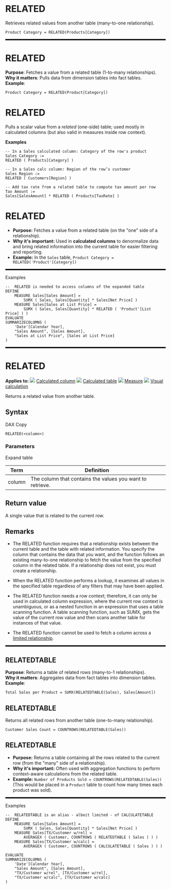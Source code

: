 # RELATED
Retrieves related values from another table (many-to-one relationship).
```DAX
Product Category = RELATED(Products[Category])
```


<hr style="border: none; border-top: 3px solid black;">

# RELATED  
**Purpose**: Fetches a value from a related table (1-to-many relationships).  
**Why it matters**: Pulls data from dimension tables into fact tables.  
**Example**:  
```dax
Product Category = RELATED(Product[Category])
```

# RELATED

Pulls a scalar value from a *related* (one-side) table; used mostly in calculated columns (but also valid in measures inside row context).

**Examples**

```DAX
-- In a Sales calculated column: Category of the row's product
Sales Category :=
RELATED ( Products[Category] )

-- In a Sales calc column: Region of the row’s customer
Sales Region :=
RELATED ( Customers[Region] )

-- Add tax rate from a related table to compute tax amount per row
Tax Amount :=
Sales[SalesAmount] * RELATED ( Products[TaxRate] )
```

# RELATED
*   **Purpose:** Fetches a value from a related table (on the "one" side of a relationship).
*   **Why it's important:** Used in **calculated columns** to denormalize data and bring related information into the current table for easier filtering and reporting.
*   **Example:** In the `Sales` table, `Product Category = RELATED('Product'[Category])`

<hr style="border: none; border-top: 3px solid black;">
Examples


``` DAX
--  RELATED is needed to access columns of the expanded table
DEFINE
    MEASURE Sales[Sales Amount] =
        SUMX ( Sales, Sales[Quantity] * Sales[Net Price] )
    MEASURE Sales[Sales at List Price] =
        SUMX ( Sales, Sales[Quantity] * RELATED ( 'Product'[List Price] ) )
EVALUATE
SUMMARIZECOLUMNS (
    'Date'[Calendar Year],
    "Sales Amount", [Sales Amount],
    "Sales at List Price", [Sales at List Price]
)
```

<hr style="border: none; border-top: 3px solid black;">

# RELATED


**Applies to:** ![](media/icons/yes.png) [Calculated column](/en-us/power-bi/transform-model/desktop-calculations-options#calculated-column-dax) ![](media/icons/yes.png) [Calculated table](/en-us/power-bi/transform-model/desktop-calculations-options#calculated-table) ![](media/icons/yes.png) [Measure](/en-us/power-bi/transform-model/desktop-calculations-options#measures) ![](media/icons/no.png) [Visual calculation](/en-us/power-bi/transform-model/desktop-calculations-options#visual-calculation)

Returns a related value from another table.

## Syntax

DAX Copy

```
RELATED(<column>)
```

### Parameters

Expand table

| Term | Definition |
| --- | --- |
| column | The column that contains the values you want to retrieve. |

## Return value

A single value that is related to the current row.

## Remarks

-   The RELATED function requires that a relationship exists between the current table and the table with related information. You specify the column that contains the data that you want, and the function follows an existing many-to-one relationship to fetch the value from the specified column in the related table. If a relationship does not exist, you must create a relationship.
    
-   When the RELATED function performs a lookup, it examines all values in the specified table regardless of any filters that may have been applied.
    
-   The RELATED function needs a row context; therefore, it can only be used in calculated column expression, where the current row context is unambiguous, or as a nested function in an expression that uses a table scanning function. A table scanning function, such as SUMX, gets the value of the current row value and then scans another table for instances of that value.
    
-   The RELATED function cannot be used to fetch a column across a [limited relationship](/en-us/power-bi/transform-model/desktop-relationships-understand#limited-relationships).


<hr style="border: none; border-top: 3px solid black;">

  

## RELATEDTABLE  
**Purpose**: Returns a table of related rows (many-to-1 relationships).  
**Why it matters**: Aggregates data from fact tables into dimension tables.  
**Example**:  
```dax
Total Sales per Product = SUMX(RELATEDTABLE(Sales), Sales[Amount])
```  

## RELATEDTABLE
Returns all related rows from another table (one-to-many relationship).
```DAX
Customer Sales Count = COUNTROWS(RELATEDTABLE(Sales))
```


## RELATEDTABLE
*   **Purpose:** Returns a table containing all the rows related to the current row (from the "many" side of a relationship).
*   **Why it's important:** Often used with aggregation functions to perform context-aware calculations from the related table.
*   **Example:** `Number of Products Sold = COUNTROWS(RELATEDTABLE(Sales))` (This would be placed in a `Product` table to count how many times each product was sold).

<hr style="border: none; border-top: 3px solid black;">

Examples


``` DAX
--  RELATEDTABLE is an alias - albeit limited - of CALCULATETABLE
DEFINE
    MEASURE Sales[Sales Amount] =
        SUMX ( Sales, Sales[Quantity] * Sales[Net Price] )
    MEASURE Sales[TX/Customer w/rel] =
        AVERAGEX ( Customer, COUNTROWS ( RELATEDTABLE ( Sales ) ) )
    MEASURE Sales[TX/Customer w/calc] =
        AVERAGEX ( Customer, COUNTROWS ( CALCULATETABLE ( Sales ) ) )
 
EVALUATE
SUMMARIZECOLUMNS (
    'Date'[Calendar Year],
    "Sales Amount", [Sales Amount],
    "TX/Customer w/rel", [TX/Customer w/rel],
    "TX/Customer w/calc", [TX/Customer w/calc]
)
```